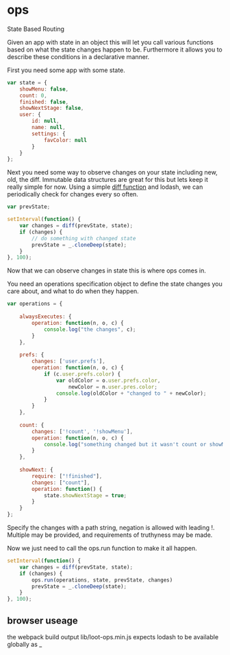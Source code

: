 # ops
State Based Routing

Given an app with state in an object this will let you call various functions based
on what the state changes happen to be. Furthermore it allows you to describe these
conditions in a declarative manner.

First you need some app with some state.

```javascript
var state = {
	showMenu: false,
	count: 0,
	finished: false,
	showNextStage: false,
	user: {
		id: null,
		name: null,
		settings: {
			favColor: null
		}
	}
};
```

Next you need some way to observe changes on your state including new, old, the diff.
Immutable data structures are great for this but lets keep it really simple for now.
Using a simple [diff function](https://github.com/andrewluetgers/diff) and lodash,
we can periodically check for changes every so often.

```javascript
var prevState;

setInterval(function() {
	var changes = diff(prevState, state);
	if (changes) {
		// do something with changed state
		prevState = _.cloneDeep(state);
	}
}, 100);

```
Now that we can observe changes in state this is where ops comes in.

You need an operations specification object to define the state changes you 
care about, and what to do when they happen.

```javascript
var operations = {
	
	alwaysExecutes: {
		operation: function(n, o, c) {
			console.log("the changes", c);
		}
	},
	
	prefs: {
		changes: ['user.prefs'],
		operation: function(n, o, c) {
			if (c.user.prefs.color) {
				var oldColor = o.user.prefs.color,
					newColor = n.user.pres.color;
				console.log(oldColor + "changed to " + newColor);
			}
		}
	},
	
	count: {
		changes: ['!count', '!showMenu'],
		operation: function(n, o, c) {
			console.log("something changed but it wasn't count or showMenu. Here it is", c);
		}
	},
	
	showNext: {
		require: ["!finished"],
		changes: ["count"],
		operation: function() {
			state.showNextStage = true;
		}
	}
};
```

Specify the changes with a path string, negation is allowed with leading !.
Multiple may be provided, and requirements of truthyness may be made.

Now we just need to call the ops.run function to make it all happen.


```javascript
setInterval(function() {
	var changes = diff(prevState, state);
	if (changes) {
		ops.run(operations, state, prevState, changes)
		prevState = _.cloneDeep(state);
	}
}, 100);

```

## browser useage
the webpack build output lib/loot-ops.min.js expects lodash to be available globally as _